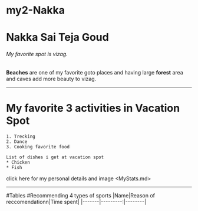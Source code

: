 # my2-Nakka
# Nakka Sai Teja Goud
###### My favorite spot is vizag.
**Beaches** are one of my favorite goto places and having large **forest** area and caves add more beauty to vizag.

****
# My favorite 3 activities in Vacation Spot
    1. Trecking
    2. Dance
    3. Cooking favorite food
    
    List of dishes i get at vacation spot
    * Chicken
    * Fish

click here for my personal details and image <MyStats.md>
***
#Tables
#Recommending 4 types of sports 
|Name|Reason of reccomendationn|Time spent|
|-------|---------:|--------|
